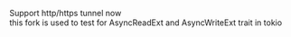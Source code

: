 Support http/https tunnel now  
this fork is used to test for AsyncReadExt and AsyncWriteExt trait in tokio
